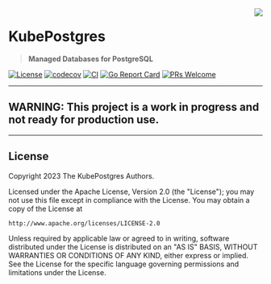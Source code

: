 <img src="https://avatars.githubusercontent.com/u/86821982" align="right" />

# KubePostgres
> **Managed Databases for PostgreSQL**

[![License](https://img.shields.io/badge/License-Apache%202.0-blue.svg)](https://opensource.org/licenses/Apache-2.0)
[![codecov](https://codecov.io/gh/kubepostgres/kubepostgres/branch/main/graph/badge.svg?token=2O8CPMI63Y)](https://codecov.io/gh/kubepostgres/kubepostgres)
[![CI](https://github.com/kubepostgres/kubepostgres/actions/workflows/ci.yml/badge.svg?branch=main&event=push)](https://github.com/kubepostgres/kubepostgres/actions/workflows/ci.yml)
[![Go Report Card](https://goreportcard.com/badge/github.com/kubepostgres/kubepostgres)](https://goreportcard.com/report/github.com/kubepostgres/kubepostgres)
[![PRs Welcome](https://img.shields.io/badge/PRs-welcome-brightgreen.svg?style=flat-square)](https://github.com/kubepostgres/kubepostgres/blob/main/docs/CONTRIBUTING.md)

---
## WARNING: This project is a work in progress and not ready for production use.
---

## License

Copyright 2023 The KubePostgres Authors.

Licensed under the Apache License, Version 2.0 (the "License");
you may not use this file except in compliance with the License.
You may obtain a copy of the License at

    http://www.apache.org/licenses/LICENSE-2.0

Unless required by applicable law or agreed to in writing, software
distributed under the License is distributed on an "AS IS" BASIS,
WITHOUT WARRANTIES OR CONDITIONS OF ANY KIND, either express or implied.
See the License for the specific language governing permissions and
limitations under the License.
